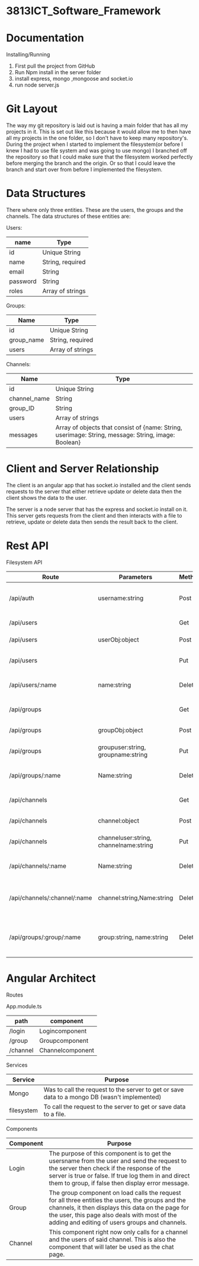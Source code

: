 # 3813ICT_Software_Framework
# Documentation

Installing/Running

1. First pull the project from GitHub
2. Run Npm install in the server folder
3. install express, mongo ,mongoose and socket.io
3. run node server.js

# Git Layout

The way my git repository is laid out is having a main folder that has all my projects in it. This is set out like this because it would allow me to then have all my projects in the one folder, so I don&#39;t have to keep many repository&#39;s. During the project when I started to implement the filesystem(or before I knew I had to use file system and was going to use mongo) I branched off the repository so that I could make sure that the filesystem worked perfectly before merging the branch and the origin. Or so that I could leave the branch and start over from before I implemented the filesystem.

# Data Structures

There where only three entities. These are the users, the groups and the channels. The data structures of these entities are:

Users:

| name | Type |
| --- | --- |
|id|Unique String|
| name | String, required |
| email | String |
|password|String|
| roles | Array of strings |

Groups:

| Name | Type |
| --- | --- |
|id|Unique String|
| group\_name | String, required |
| users | Array of strings |

Channels:

| Name | Type |
| --- | --- |
|id|Unique String|
| channel\_name | String |
| group\_ID | String |
| users | Array of strings |
| messages | Array of objects that consist of {name: String, userimage: String, message: String, image: Boolean} |

# Client and Server Relationship

The client is an angular app that has socket.io installed and the client sends requests to the server that either retrieve update or delete data then the client shows the data to the user.

The server is a node server that has the express and socket.io install on it. This server gets requests from the client and then interacts with a file to retrieve, update or delete data then sends the result back to the client.





# Rest API

Filesystem API

| Route | Parameters | Method | Return Values | Purpose |
| --- | --- | --- | --- | --- |
| /api/auth | username:string | Post | userObj:objectsuccess:Boolean | To check if a user exists |
| /api/users |   | Get | userObj:objectsuccess:Boolean | To get all users |
| /api/users | userObj:object | Post | userObj:objectsuccess:boolean | To add a user |
| /api/users |   | Put | userObj:objectsuccess:boolean | To edit a users role |
| /api/users/:name | name:string | Delete | userObj:objectsuccess:boolean | To delete a user |
| /api/groups |   | Get | groupObj:objectsuccess:boolean | To get all groups |
| /api/groups | groupObj:object | Post | groupObj:objectsuccess:boolean | To add a group |
| /api/groups | groupuser:string,  groupname:string | Put | groupObj:objectsuccess:boolean | To add a user to a group |
| /api/groups/:name | Name:string | Delete | groupObj:objectsuccess:boolean | To delete a group |
| /api/channels |   | Get | channelObj:objectsuccess:boolean | To get all channels |
| /api/channels | channel:object | Post | channelObj:objectsuccess:boolean | Add a channel |
| /api/channels | channeluser:string, channelname:string | Put | channelObj:objectsuccess:boolean | Add a user to a channel |
| /api/channels/:name | Name:string | Delete | channelObj:objectsuccess:boolean | To delete a channel |
| /api/channels/:channel/:name | channel:string,Name:string | Delete | channelObj:objectsuccess:boolean | To delete a user from channel |
| /api/groups/:group/:name | group:string, name:string | Delete | channelObj:objectsuccess:boolean | To delete a user from channel |







# Angular Architect

Routes

App.module.ts

| path | component |
| --- | --- |
| /login | Logincomponent |
| /group | Groupcomponent |
| /channel | Channelcomponent |



Services

| Service | Purpose |
| --- | --- |
| Mongo | Was to call the request to the server to get or save data to a mongo DB (wasn&#39;t implemented) |
| filesystem | To call the request to the server to get or save data to a file. |

Components

| Component | Purpose |
| --- | --- |
| Login | The purpose of this component is to get the usersname from the user and send the request to the server then check if the response of the server is true or false. If true log them in and direct them to group, if false then display error message. |
| Group | The group component on load calls the request for all three entities the users, the groups and the channels, it then displays this data on the page for the user, this page also deals with most of the adding and editing of users groups and channels. |
| Channel | This component right now only calls for a channel and the users of said channel. This is also the component that will later be used as the chat page. |
